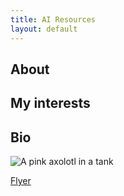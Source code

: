 ```yaml
---
title: AI Resources
layout: default
---
```


## About

## My interests

## Bio

![A pink axolotl in a tank](https://alicemcgrath.digital.brynmawr.edu/simple-site/images/janeway.jpg)

[Flyer](https://osf.io/dp4gy)


